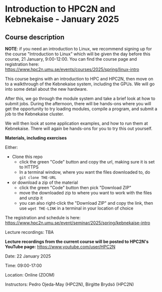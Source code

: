 # Introduction to HPC2N and Kebnekaise - January 2025

## Course description

**NOTE**: if you need an introduction to Linux, we recommend signing up for the course "Introduction to Linux" which will be given the day before this course, 21 January, 9:00-12:00. You can find the course page and registration here: https://www.hpc2n.umu.se/events/courses/2025/spring/linux-intro

This course begins with an introduction to HPC and HPC2N, then move on to a walkthrough of the Kebnekaise system, including the GPUs. We will go into some detail about the new hardware. 

After this, we go through the module system and take a brief look at how to submit jobs. During the afternoon, there will be hands-ons where you will get the opportunity to try loading modules, compile a program, and submit a job to the Kebnekaise cluster.

We will then look at some application examples, and how to run them at Kebnekaise. There will again be hands-ons for you to try this out yourself.

**Materials, including exercises**

Either:
- Clone this repo 
    - click the green "Code" button and copy the url, making sure it is set to HTTPS
    - In a terminal window, where you want the files downloaded to, do ``git clone THE-URL``
- or download a zip of the material 
    - click the green "Code" button then pick "Download ZIP" 
    - move the downloaded zip to where you want to work with the files and unzip it
    - you can also right-click the "Download ZIP" and copy the link, then use ``wget THE-LINK`` in a terminal in your location of choice 

The registration and schedule is here: https://www.hpc2n.umu.se/event/seminar/2025/spring/kebnekaise-intro 

Lecture recordings: TBA

**Lecture recordings from the current course will be posted to HPC2N's YouTube page:** https://www.youtube.com/user/HPC2N

Date: 22 January 2025

Time: 09:00-17:00

Location: Online (ZOOM)

Instructors: Pedro Ojeda-May (HPC2N), Birgitte Brydsö (HPC2N)
